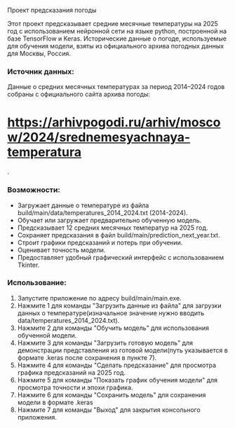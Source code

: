 Проект предсказания погоды

Этот проект предсказывает средние месячные температуры на 2025 год с использованием нейронной сети на языке python, построенной на базе TensorFlow и Keras. Исторические данные о погоде, используемые для обучения модели, взяты из официального архива погодных данных для Москвы, Россия.

### Источник данных:
Данные о средних месячных температурах за период 2014–2024 годов собраны с официального сайта архива погоды: <h1>https://arhivpogodi.ru/arhiv/moscow/2024/srednemesyachnaya-temperatura</h1>.

### Возможности:
- Загружает данные о температуре из файла build/main/data/temperatures_2014_2024.txt (2014-2024).
- Обучает или загружает предварительно обученную модель.
- Предсказывает 12 средних месячных температур на 2025 год.
- Сохраняет предсказания в файл build/main/prediction_next_year.txt.
- Строит графики предсказаний и потерь при обучении.
- Оценивает точность модели.
- Предоставляет удобный графический интерфейс с использованием Tkinter.

### Использование:
1. Запустите приложение по адресу build/main/main.exe.
2. Нажмите 1 для команды "Загрузить данные из файла" для загрузки данных о температуре(изначальное значение нужно вводить data/temperatures_2014_2024.txt).
3. Нажмите 2 для команды "Обучить модель" для использования обученной модели.
4. Нажмите 3 для команды "Загрузить готовую модель" для демонстрации представления из готовой модели(путь указывается в формате .keras после сохранения в пункте 7).
5. Нажмите 4 для команды "Сделать предсказание" для просмотра графика предсказаний на 2025 год.
6. Нажмите 5 для команды "Показать график обучения модели" для просмотра точности и эпохи графика.
7. Нажмите 6 для команды "Сохранить модель" для сохранения модели в формате .keras
8. Нажмите 7 для команды "Выход" для закрытия консольного приложения.
